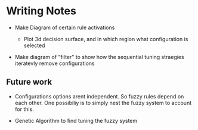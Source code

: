 # Writing Notes

+ Make Diagram of certain rule activations
  + Plot 3d decision surface, and in which region what configuration is selected

+ Make diagram of "filter" to show how the sequential tuning straegies iteratevly remove configurations

## Future work

+ Configurations options arent independent. So fuzzy rules depend on each other. One possibiliy is to simply nest the fuzzy system to account for this.

+ Genetic Algorithm to find tuning the fuzzy system

